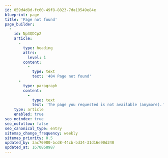 ```yaml
---
id: 059d4d8d-fc60-49f8-8823-7da10549e84e
blueprint: page
title: 'Page not found'
page_builder:
  -
    id: Np3QDCp2
    article:
      -
        type: heading
        attrs:
          level: 1
        content:
          -
            type: text
            text: '404 Page not found'
      -
        type: paragraph
        content:
          -
            type: text
            text: 'The page you requested is not available (anymore).'
    type: article
    enabled: true
seo_noindex: true
seo_nofollow: false
seo_canonical_type: entry
sitemap_change_frequency: weekly
sitemap_priority: 0.5
updated_by: 3ac70980-bcd8-44cb-bd34-31d16e90d340
updated_at: 1670868987
---
```

